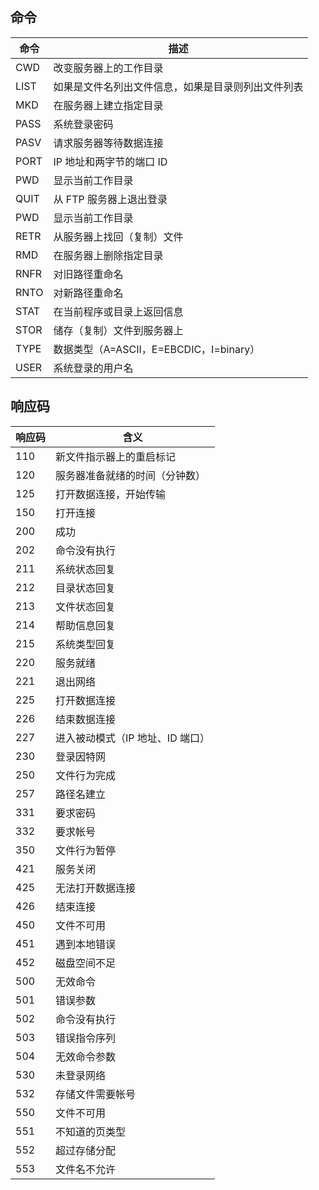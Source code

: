 ## 命令

| 命令| 描述 |
| ---- | ---- |
| CWD <dir path> | 改变服务器上的工作目录 |
| LIST <name> |  如果是文件名列出文件信息，如果是目录则列出文件列表 |
| MKD <directory> | 在服务器上建立指定目录 |
| PASS <password> | 系统登录密码 |
| PASV   | 请求服务器等待数据连接 |
| PORT <address> | IP 地址和两字节的端口 ID |
| PWD   | 显示当前工作目录 |
| QUIT   | 从 FTP 服务器上退出登录 |
| PWD   | 显示当前工作目录 |
| RETR <filename> | 从服务器上找回（复制）文件 |
| RMD <directory> | 在服务器上删除指定目录 |
| RNFR <old path> | 对旧路径重命名 |
| RNTO <new path> | 对新路径重命名 |
| STAT <directory> | 在当前程序或目录上返回信息 |
| STOR <filename> | 储存（复制）文件到服务器上 |
| TYPE <data type> | 数据类型（A=ASCII，E=EBCDIC，I=binary）|
| USER <username> | 系统登录的用户名    |

## 响应码  
| 响应码 | 含义                         |
| -------- | -------------------------------- |
| 110      | 新文件指示器上的重启标记         |
| 120      | 服务器准备就绪的时间（分钟数）   |
| 125      | 打开数据连接，开始传输           |
| 150      | 打开连接                         |
| 200      | 成功                             |
| 202      | 命令没有执行                     |
| 211      | 系统状态回复                     |
| 212      | 目录状态回复                     |
| 213      | 文件状态回复                     |
| 214      | 帮助信息回复                     |
| 215      | 系统类型回复                     |
| 220      | 服务就绪                         |
| 221      | 退出网络                         |
| 225      | 打开数据连接                     |
| 226      | 结束数据连接                     |
| 227      | 进入被动模式（IP 地址、ID 端口） |
| 230      | 登录因特网                       |
| 250      | 文件行为完成                     |
| 257      | 路径名建立                       |
| 331      | 要求密码                         |
| 332      | 要求帐号                         |
| 350      | 文件行为暂停                     |
| 421      | 服务关闭                         |
| 425      | 无法打开数据连接                 |
| 426      | 结束连接                         |
| 450      | 文件不可用                       |
| 451      | 遇到本地错误                     |
| 452      | 磁盘空间不足                     |
| 500      | 无效命令                         |
| 501      | 错误参数                         |
| 502      | 命令没有执行                     |
| 503      | 错误指令序列                     |
| 504      | 无效命令参数                     |
| 530      | 未登录网络                       |
| 532      | 存储文件需要帐号                 |
| 550      | 文件不可用                       |
| 551      | 不知道的页类型                   |
| 552      | 超过存储分配                     |
| 553      | 文件名不允许                     |
